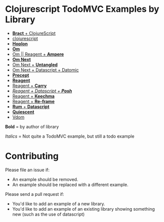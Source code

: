 # Clojurescript TodoMVC Examples by Library

- [**Bract** + ClojureScript](https://github.com/bract/demo.todomvc)
- [clojurescript](https://github.com/dfuenzalida/todo-cljs)
- [**Hoplon**](https://github.com/hoplon/demos/tree/master/todoFRP)
- [**Om**](https://github.com/swannodette/todomvc/tree/gh-pages/labs/architecture-examples/om)
- [Om || Reagent + **Ampere**](https://github.com/condense/ampere/tree/master/examples/todomvc)
- [**Om Next**](https://github.com/swannodette/om-next-demo)
- [Om Next + **Untangled**](https://github.com/untangled-web/untangled-todomvc)
- [Om Next + Datascript + Datomic](https://github.com/madvas/todomvc-omnext-datomic-datascript)
- [**Precept**](https://github.com/CoNarrative/precept/tree/master/examples/todomvc)
- [**Reagent**](https://github.com/reagent-project/reagent/tree/master/examples/todomvc)
- [Reagent + **Carry**](https://github.com/metametadata/carry/tree/master/examples/todomvc)
- [_Reagent + Datascript + **Posh**_](https://github.com/mpdairy/posh-todo)
- [Reagent + **Keechma**](https://github.com/keechma/keechma-todomvc)
- [Reagent + **Re-frame**](https://github.com/Day8/re-frame/tree/master/examples/todomvc)
- [**Rum** + **Datascript**](https://github.com/tonsky/datascript-todo)
- [**Quiescent**](https://github.com/levand/todomvc/tree/gh-pages/architecture-examples/quiescent)
- [Vdom](https://github.com/sj4/todomvc)

**Bold** = by author of library

*Italics* = Not quite a TodoMVC example, but still a todo example

# Contributing

Please file an issue if:

* An example should be removed.
* An example should be replaced with a different example.

Please send a pull request if:

* You'd like to add an example of a new library.
* You'd like to add an example of an existing library showing something new (such as the use of datascript)
